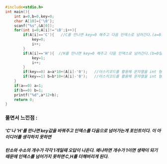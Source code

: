 ```cpp
#include<stdio.h>
int main(){
	int a=0,b=0,key=0;
	char A[10]={'\0'};
	scanf("%s",&A[0]);
	for(int i=0;A[i]!='\0';i++){
		if(A[i]=='C'){   //C를 만나면 key=0 해주고 다음 인덱스로 넘어간다.(a=0일때 다음으로 안넘어가면 a+'C'가 되버린다.)
			key=0;
			i++;
		}
		if(A[i]=='H'){  //H를 만나면 key=0 해주고 다음 인덱스로 넘어간다.(b=0일때 다음으로 안넘어가면 b+'H'가 되버린다.)
			key=1;
			i++;
		}
		if(key==0) a=a*10+(A[i]-'0');   //아스키코드를 활용해 문자열을 int 형으로 바꿔준다.
		if(key==1) b=b*10+(A[i]-'0');   //아스키코드를 활용해 문자열을 int 형으로 바꿔준다.
	}
	if(a==0) a=1;
	if(b==0) b=1;
	printf("%d",a*12+b);  
	return 0;
}
```

### 풀면서 느낀점 :
##### 'C'나 'H'를 만나면 key값을 바꿔주고 인덱스를 다음으로 넘어가는게 포인트이다. 이 아이디어를 생각하지 못하면
##### 탄소와 수소의 개수가 각각 1개일때 오답이 나온다. 왜냐하면 개수가 1이면 생략이 되기 때문에 인덱스를 넘어가지 못하면 C,H를 더해버리게 된다.


